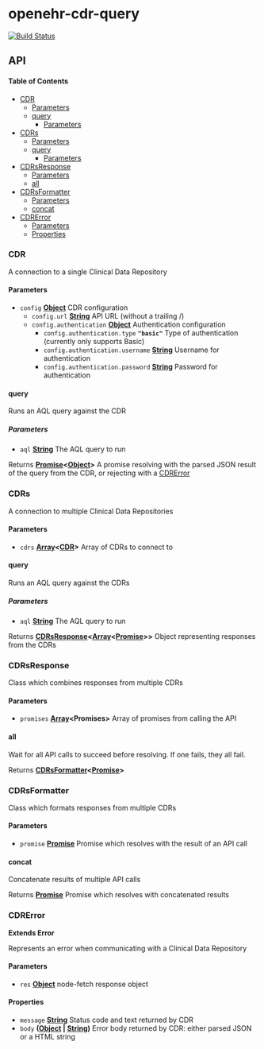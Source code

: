 # openehr-cdr-query

[![Build Status](https://travis-ci.org/ucl-openehr-explorer/openehr-cdr-query.svg?branch=master)](https://travis-ci.org/ucl-openehr-explorer/openehr-cdr-query)

## API

<!-- Generated by documentation.js. Update this documentation by updating the source code. -->

#### Table of Contents

-   [CDR](#cdr)
    -   [Parameters](#parameters)
    -   [query](#query)
        -   [Parameters](#parameters-1)
-   [CDRs](#cdrs)
    -   [Parameters](#parameters-2)
    -   [query](#query-1)
        -   [Parameters](#parameters-3)
-   [CDRsResponse](#cdrsresponse)
    -   [Parameters](#parameters-4)
    -   [all](#all)
-   [CDRsFormatter](#cdrsformatter)
    -   [Parameters](#parameters-5)
    -   [concat](#concat)
-   [CDRError](#cdrerror)
    -   [Parameters](#parameters-6)
    -   [Properties](#properties)

### CDR

A connection to a single Clinical Data Repository

#### Parameters

-   `config` **[Object](https://developer.mozilla.org/docs/Web/JavaScript/Reference/Global_Objects/Object)** CDR configuration
    -   `config.url` **[String](https://developer.mozilla.org/docs/Web/JavaScript/Reference/Global_Objects/String)** API URL (without a trailing /)
    -   `config.authentication` **[Object](https://developer.mozilla.org/docs/Web/JavaScript/Reference/Global_Objects/Object)** Authentication configuration
        -   `config.authentication.type` **`"basic"`** Type of authentication (currently only supports Basic)
        -   `config.authentication.username` **[String](https://developer.mozilla.org/docs/Web/JavaScript/Reference/Global_Objects/String)** Username for authentication
        -   `config.authentication.password` **[String](https://developer.mozilla.org/docs/Web/JavaScript/Reference/Global_Objects/String)** Password for authentication

#### query

Runs an AQL query against the CDR

##### Parameters

-   `aql` **[String](https://developer.mozilla.org/docs/Web/JavaScript/Reference/Global_Objects/String)** The AQL query to run

Returns **[Promise](https://developer.mozilla.org/docs/Web/JavaScript/Reference/Global_Objects/Promise)&lt;[Object](https://developer.mozilla.org/docs/Web/JavaScript/Reference/Global_Objects/Object)>** A promise resolving with the parsed JSON result of the query from the CDR, or rejecting with a [CDRError](#cdrerror)

### CDRs

A connection to multiple Clinical Data Repositories

#### Parameters

-   `cdrs` **[Array](https://developer.mozilla.org/docs/Web/JavaScript/Reference/Global_Objects/Array)&lt;[CDR](#cdr)>** Array of CDRs to connect to

#### query

Runs an AQL query against the CDRs

##### Parameters

-   `aql` **[String](https://developer.mozilla.org/docs/Web/JavaScript/Reference/Global_Objects/String)** The AQL query to run

Returns **[CDRsResponse](#cdrsresponse)&lt;[Array](https://developer.mozilla.org/docs/Web/JavaScript/Reference/Global_Objects/Array)&lt;[Promise](https://developer.mozilla.org/docs/Web/JavaScript/Reference/Global_Objects/Promise)>>** Object representing responses from the CDRs

### CDRsResponse

Class which combines responses from multiple CDRs

#### Parameters

-   `promises` **[Array](https://developer.mozilla.org/docs/Web/JavaScript/Reference/Global_Objects/Array)&lt;Promises>** Array of promises from calling the API

#### all

Wait for all API calls to succeed before resolving. If one fails, they all fail.

Returns **[CDRsFormatter](#cdrsformatter)&lt;[Promise](https://developer.mozilla.org/docs/Web/JavaScript/Reference/Global_Objects/Promise)>** 

### CDRsFormatter

Class which formats responses from multiple CDRs

#### Parameters

-   `promise` **[Promise](https://developer.mozilla.org/docs/Web/JavaScript/Reference/Global_Objects/Promise)** Promise which resolves with the result of an API call

#### concat

Concatenate results of multiple API calls

Returns **[Promise](https://developer.mozilla.org/docs/Web/JavaScript/Reference/Global_Objects/Promise)** Promise which resolves with concatenated results

### CDRError

**Extends Error**

Represents an error when communicating with a Clinical Data Repository

#### Parameters

-   `res` **[Object](https://developer.mozilla.org/docs/Web/JavaScript/Reference/Global_Objects/Object)** node-fetch response object

#### Properties

-   `message` **[String](https://developer.mozilla.org/docs/Web/JavaScript/Reference/Global_Objects/String)** Status code and text returned by CDR
-   `body` **([Object](https://developer.mozilla.org/docs/Web/JavaScript/Reference/Global_Objects/Object) \| [String](https://developer.mozilla.org/docs/Web/JavaScript/Reference/Global_Objects/String))** Error body returned by CDR: either parsed JSON or a HTML string
